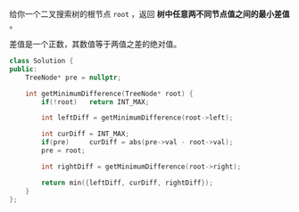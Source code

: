 给你一个二叉搜索树的根节点 `root` ，返回 **树中任意两不同节点值之间的最小差值** 。

差值是一个正数，其数值等于两值之差的绝对值。

 

```c++
class Solution {
public:
    TreeNode* pre = nullptr;

    int getMinimumDifference(TreeNode* root) {
        if(!root)   return INT_MAX;

        int leftDiff = getMinimumDifference(root->left);

        int curDiff = INT_MAX;
        if(pre)     curDiff = abs(pre->val - root->val);
        pre = root;

        int rightDiff = getMinimumDifference(root->right);

        return min({leftDiff, curDiff, rightDiff});
    }
};
```

